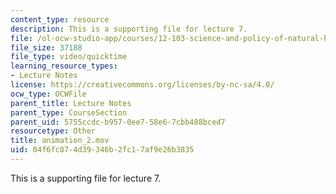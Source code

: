 ```yaml
---
content_type: resource
description: This is a supporting file for lecture 7.
file: /ol-ocw-studio-app/courses/12-103-science-and-policy-of-natural-hazards-spring-2010/04f6fc874d39346b2fc17af9e26b3835_animation_2.mov
file_size: 37188
file_type: video/quicktime
learning_resource_types:
- Lecture Notes
license: https://creativecommons.org/licenses/by-nc-sa/4.0/
ocw_type: OCWFile
parent_title: Lecture Notes
parent_type: CourseSection
parent_uid: 5755ccdc-b957-0ee7-58e6-7cbb488bced7
resourcetype: Other
title: animation_2.mov
uid: 04f6fc87-4d39-346b-2fc1-7af9e26b3835
---
```

This is a supporting file for lecture 7.